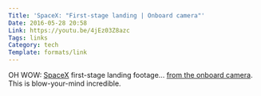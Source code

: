 ```yaml
---
Title: 'SpaceX: "First-stage landing | Onboard camera"'
Date: 2016-05-28 20:58
Link: https://youtu.be/4jEz03Z8azc
Tags: links
Category: tech
Template: formats/link
---
```


OH WOW: [SpaceX] first-stage landing footage... [from the onboard camera][vid]. This is blow-your-mind incredible.

[SpaceX]: http://www.spacex.com
[vid]: https://youtu.be/4jEz03Z8azc
